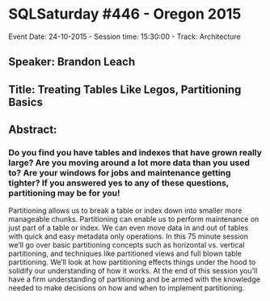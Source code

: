 # SQLSaturday #446 - Oregon 2015
Event Date: 24-10-2015 - Session time: 15:30:00 - Track: Architecture
## Speaker: Brandon Leach
## Title: Treating Tables Like Legos, Partitioning Basics
## Abstract:
### Do you find you have tables and indexes that have grown really large? Are you moving around a lot more data than you used to? Are your windows for jobs and maintenance getting tighter? If you answered yes to any of these questions, partitioning may be for you!
Partitioning allows us to break a table or index down into smaller more manageable chunks.  Partitioning can enable us to perform maintenance on just part of a table or index. We can even move data in and out of tables with quick and easy metadata only operations. 
In this 75 minute session we’ll go over basic partitioning concepts such as horizontal vs. vertical partitioning, and techniques like partitioned views and full blown table partitioning. We’ll look at how partitioning effects things under the hood to solidify our understanding of how it works. At the end of this session you’ll have a firm understanding of partitioning and be armed with the knowledge needed to make decisions on how and when to implement partitioning.
